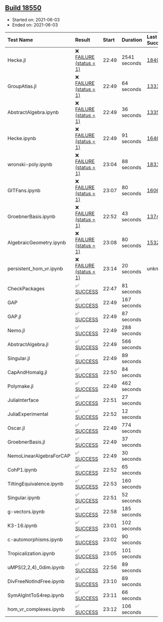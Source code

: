 ## [Build 18550](https://oscarci.mathematik.uni-kl.de/job/oscar/18550/)

* Started on: 2021-06-03
* Ended on: 2021-06-03

| Test Name    | Result | Start | Duration | Last Success | First Failure |
|:-------------|:-------|:------|:---------|:-------------|:--------------|
| Hecke.jl | ❌ [FAILURE (status = 1)](https://oscarci.mathematik.uni-kl.de/job/oscar/18550/artifact/logs/build-18550/Hecke.jl.log) | 22:49 | 2541 seconds | [18490](https://oscarci.mathematik.uni-kl.de/job/oscar/18490/) | [18491](https://oscarci.mathematik.uni-kl.de/job/oscar/18491/) |
| GroupAtlas.jl | ❌ [FAILURE (status = 1)](https://oscarci.mathematik.uni-kl.de/job/oscar/18550/artifact/logs/build-18550/GroupAtlas.jl.log) | 22:49 | 64 seconds | [13311](https://oscarci.mathematik.uni-kl.de/job/oscar/13311/) | [13312](https://oscarci.mathematik.uni-kl.de/job/oscar/13312/) |
| AbstractAlgebra.ipynb | ❌ [FAILURE (status = 1)](https://oscarci.mathematik.uni-kl.de/job/oscar/18550/artifact/logs/build-18550/AbstractAlgebra.ipynb.log) | 22:49 | 36 seconds | [13355](https://oscarci.mathematik.uni-kl.de/job/oscar/13355/) | [13356](https://oscarci.mathematik.uni-kl.de/job/oscar/13356/) |
| Hecke.ipynb | ❌ [FAILURE (status = 1)](https://oscarci.mathematik.uni-kl.de/job/oscar/18550/artifact/logs/build-18550/Hecke.ipynb.log) | 22:49 | 91 seconds | [16463](https://oscarci.mathematik.uni-kl.de/job/oscar/16463/) | [16464](https://oscarci.mathematik.uni-kl.de/job/oscar/16464/) |
| wronski-poly.ipynb | ❌ [FAILURE (status = 1)](https://oscarci.mathematik.uni-kl.de/job/oscar/18550/artifact/logs/build-18550/wronski-poly.ipynb.log) | 23:04 | 88 seconds | [18314](https://oscarci.mathematik.uni-kl.de/job/oscar/18314/) | [18315](https://oscarci.mathematik.uni-kl.de/job/oscar/18315/) |
| GITFans.ipynb | ❌ [FAILURE (status = 1)](https://oscarci.mathematik.uni-kl.de/job/oscar/18550/artifact/logs/build-18550/GITFans.ipynb.log) | 23:07 | 80 seconds | [16068](https://oscarci.mathematik.uni-kl.de/job/oscar/16068/) | [16069](https://oscarci.mathematik.uni-kl.de/job/oscar/16069/) |
| GroebnerBasis.ipynb | ❌ [FAILURE (status = 1)](https://oscarci.mathematik.uni-kl.de/job/oscar/18550/artifact/logs/build-18550/GroebnerBasis.ipynb.log) | 22:52 | 43 seconds | [13748](https://oscarci.mathematik.uni-kl.de/job/oscar/13748/) | [13749](https://oscarci.mathematik.uni-kl.de/job/oscar/13749/) |
| AlgebraicGeometry.ipynb | ❌ [FAILURE (status = 1)](https://oscarci.mathematik.uni-kl.de/job/oscar/18550/artifact/logs/build-18550/AlgebraicGeometry.ipynb.log) | 23:08 | 80 seconds | [15322](https://oscarci.mathematik.uni-kl.de/job/oscar/15322/) | [15323](https://oscarci.mathematik.uni-kl.de/job/oscar/15323/) |
| persistent_hom_vr.ipynb | ❌ [FAILURE (status = 1)](https://oscarci.mathematik.uni-kl.de/job/oscar/18550/artifact/logs/build-18550/persistent_hom_vr.ipynb.log) | 23:14 | 20 seconds | unknown | unknown |
| CheckPackages | ✅ [SUCCESS](https://oscarci.mathematik.uni-kl.de/job/oscar/18550/artifact/logs/build-18550/CheckPackages.log) | 22:47 | 81 seconds |  |  |
| GAP | ✅ [SUCCESS](https://oscarci.mathematik.uni-kl.de/job/oscar/18550/artifact/logs/build-18550/GAP.log) | 22:49 | 167 seconds |  |  |
| GAP.jl | ✅ [SUCCESS](https://oscarci.mathematik.uni-kl.de/job/oscar/18550/artifact/logs/build-18550/GAP.jl.log) | 22:49 | 87 seconds |  |  |
| Nemo.jl | ✅ [SUCCESS](https://oscarci.mathematik.uni-kl.de/job/oscar/18550/artifact/logs/build-18550/Nemo.jl.log) | 22:49 | 288 seconds |  |  |
| AbstractAlgebra.jl | ✅ [SUCCESS](https://oscarci.mathematik.uni-kl.de/job/oscar/18550/artifact/logs/build-18550/AbstractAlgebra.jl.log) | 22:49 | 566 seconds |  |  |
| Singular.jl | ✅ [SUCCESS](https://oscarci.mathematik.uni-kl.de/job/oscar/18550/artifact/logs/build-18550/Singular.jl.log) | 22:49 | 89 seconds |  |  |
| CapAndHomalg.jl | ✅ [SUCCESS](https://oscarci.mathematik.uni-kl.de/job/oscar/18550/artifact/logs/build-18550/CapAndHomalg.jl.log) | 22:50 | 84 seconds |  |  |
| Polymake.jl | ✅ [SUCCESS](https://oscarci.mathematik.uni-kl.de/job/oscar/18550/artifact/logs/build-18550/Polymake.jl.log) | 22:49 | 462 seconds |  |  |
| JuliaInterface | ✅ [SUCCESS](https://oscarci.mathematik.uni-kl.de/job/oscar/18550/artifact/logs/build-18550/JuliaInterface.log) | 22:51 | 27 seconds |  |  |
| JuliaExperimental | ✅ [SUCCESS](https://oscarci.mathematik.uni-kl.de/job/oscar/18550/artifact/logs/build-18550/JuliaExperimental.log) | 22:52 | 12 seconds |  |  |
| Oscar.jl | ✅ [SUCCESS](https://oscarci.mathematik.uni-kl.de/job/oscar/18550/artifact/logs/build-18550/Oscar.jl.log) | 22:49 | 774 seconds |  |  |
| GroebnerBasis.jl | ✅ [SUCCESS](https://oscarci.mathematik.uni-kl.de/job/oscar/18550/artifact/logs/build-18550/GroebnerBasis.jl.log) | 22:49 | 37 seconds |  |  |
| NemoLinearAlgebraForCAP | ✅ [SUCCESS](https://oscarci.mathematik.uni-kl.de/job/oscar/18550/artifact/logs/build-18550/NemoLinearAlgebraForCAP.log) | 22:49 | 30 seconds |  |  |
| CohP1.ipynb | ✅ [SUCCESS](https://oscarci.mathematik.uni-kl.de/job/oscar/18550/artifact/logs/build-18550/CohP1.ipynb.log) | 22:52 | 65 seconds |  |  |
| TiltingEquivalence.ipynb | ✅ [SUCCESS](https://oscarci.mathematik.uni-kl.de/job/oscar/18550/artifact/logs/build-18550/TiltingEquivalence.ipynb.log) | 22:53 | 160 seconds |  |  |
| Singular.ipynb | ✅ [SUCCESS](https://oscarci.mathematik.uni-kl.de/job/oscar/18550/artifact/logs/build-18550/Singular.ipynb.log) | 22:51 | 52 seconds |  |  |
| g-vectors.ipynb | ✅ [SUCCESS](https://oscarci.mathematik.uni-kl.de/job/oscar/18550/artifact/logs/build-18550/g-vectors.ipynb.log) | 22:58 | 185 seconds |  |  |
| K3-16.ipynb | ✅ [SUCCESS](https://oscarci.mathematik.uni-kl.de/job/oscar/18550/artifact/logs/build-18550/K3-16.ipynb.log) | 23:01 | 102 seconds |  |  |
| c-automorphisms.ipynb | ✅ [SUCCESS](https://oscarci.mathematik.uni-kl.de/job/oscar/18550/artifact/logs/build-18550/c-automorphisms.ipynb.log) | 23:02 | 90 seconds |  |  |
| Tropicalization.ipynb | ✅ [SUCCESS](https://oscarci.mathematik.uni-kl.de/job/oscar/18550/artifact/logs/build-18550/Tropicalization.ipynb.log) | 23:05 | 101 seconds |  |  |
| uMPS(2,2,4)_0dim.ipynb | ✅ [SUCCESS](https://oscarci.mathematik.uni-kl.de/job/oscar/18550/artifact/logs/build-18550/uMPS-2-2-4-_0dim.ipynb.log) | 22:56 | 89 seconds |  |  |
| DivFreeNotIndFree.ipynb | ✅ [SUCCESS](https://oscarci.mathematik.uni-kl.de/job/oscar/18550/artifact/logs/build-18550/DivFreeNotIndFree.ipynb.log) | 23:10 | 89 seconds |  |  |
| SymAlgIntToS4rep.ipynb | ✅ [SUCCESS](https://oscarci.mathematik.uni-kl.de/job/oscar/18550/artifact/logs/build-18550/SymAlgIntToS4rep.ipynb.log) | 23:11 | 66 seconds |  |  |
| hom_vr_complexes.ipynb | ✅ [SUCCESS](https://oscarci.mathematik.uni-kl.de/job/oscar/18550/artifact/logs/build-18550/hom_vr_complexes.ipynb.log) | 23:12 | 106 seconds |  |  |
